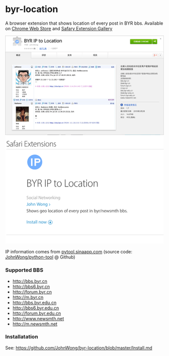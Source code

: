 byr-location
============

A browser extension that shows location of every post in BYR bbs. Available on [Chrome Web Store](https://chrome.google.com/webstore/detail/byr-ip-to-location/fkgdjdphlpgcccgfaacjkchmphafhcmd) and [Safary Extension Gallery](https://safari-extensions.apple.com/details/?id=com.johnwong.byr-ip-KC63T62SBR)

![Chrome Web Store](https://raw.githubusercontent.com/JohnWong/byr-location/docs/images/chrome-web-store.png)
![Safary Extension Gallery](https://raw.githubusercontent.com/JohnWong/byr-location/docs/images/safary-extension-gallery.png)

IP information comes from [pytool.sinaapp.com](http://pytool.sinaapp.com) (source code: [JohnWong/python-tool](https://github.com/JohnWong/python-tool) @ Github</a>)

### Supported BBS

- http://bbs.byr.cn
- http://bbs6.byr.cn
- http://forum.byr.cn
- http://m.byr.cn
- http://bbs.byr.edu.cn
- http://bbs6.byr.edu.cn
- http://forum.byr.edu.cn
- http://www.newsmth.net
- http://m.newsmth.net

### Installatation

See: https://github.com/JohnWong/byr-location/blob/master/Install.md

